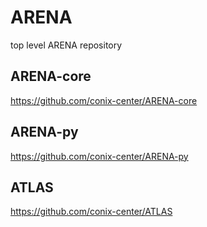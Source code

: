 # ARENA
top level ARENA repository

## ARENA-core
https://github.com/conix-center/ARENA-core
## ARENA-py
https://github.com/conix-center/ARENA-py
## ATLAS
https://github.com/conix-center/ATLAS

